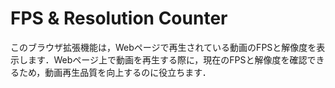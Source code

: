 # FPS & Resolution Counter

このブラウザ拡張機能は，Webページで再生されている動画のFPSと解像度を表示します．Webページ上で動画を再生する際に，現在のFPSと解像度を確認できるため，動画再生品質を向上するのに役立ちます．
